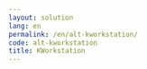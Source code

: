 ```yaml
---
layout: solution
lang: en
permalink: /en/alt-kworkstation/
code: alt-kworkstation
title: KWorkstation
---
```

